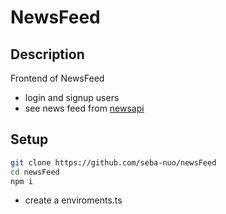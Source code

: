 # NewsFeed

## Description
Frontend of NewsFeed
- login and signup users
- see news feed from [newsapi](https://newsapi.org/v2)

## Setup
```bash
git clone https://github.com/seba-nuo/newsFeed
cd newsFeed
npm i 
```
- create a enviroments.ts

